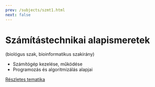 ```yaml
---
prev: /subjects/szmt1.html
next: false
---
```

# Számítástechnikai alapismeretek

(biológus szak, bioinformatikus szakirány)

- Számítógép kezelése, működése
- Programozás és algoritmizálás alapjai

[Részletes tematika](mwt.html)
